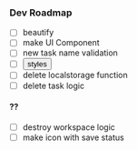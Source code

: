### Dev Roadmap

- [ ] beautify <Modal></Modal>
- [ ] make UI Component <Loading />
- [ ] new task name validation
- [ ] <Button /> styles
- [ ] delete localstorage function
- [ ] delete task logic

#### ??

- [ ] destroy workspace logic
- [ ] make icon with save status
